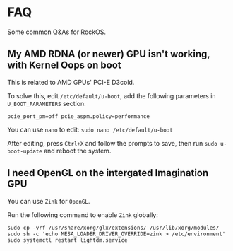 # FAQ

Some common Q&As for RockOS.

## My AMD RDNA (or newer) GPU isn't working, with Kernel Oops on boot

This is related to AMD GPUs' PCI-E D3cold.

To solve this, edit `/etc/default/u-boot`, add the following parameters in `U_BOOT_PARAMETERS` section:

`pcie_port_pm=off pcie_aspm.policy=performance`

You can use `nano` to edit: `sudo nano /etc/default/u-boot`

After editing, press `Ctrl+X` and follow the prompts to save, then run `sudo u-boot-update` and reboot the system.

## I need OpenGL on the intergated Imagination GPU

You can use `Zink` for `OpenGL`.

Run the following command to enable `Zink` globally:

```shell
sudo cp -vrf /usr/share/xorg/glx/extensions/ /usr/lib/xorg/modules/
sudo sh -c 'echo MESA_LOADER_DRIVER_OVERRIDE=zink > /etc/environment'
sudo systemctl restart lightdm.service
```